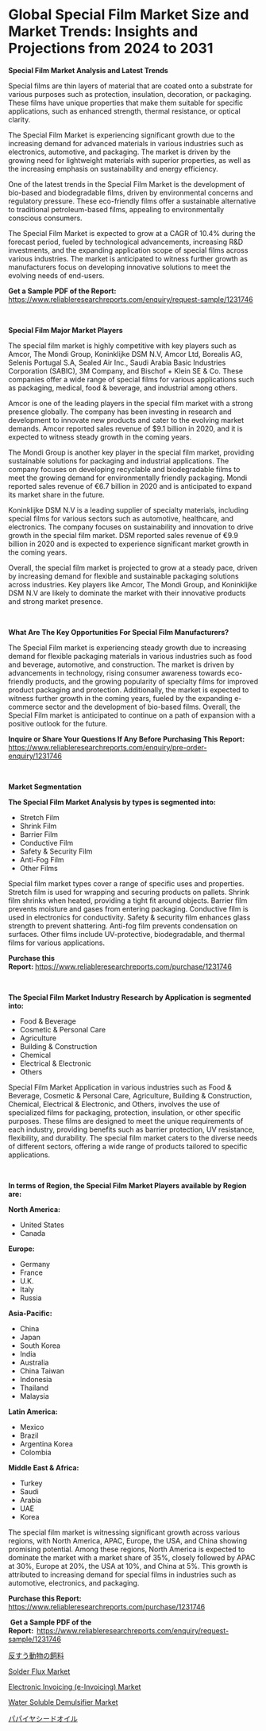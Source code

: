 <p><h1>Global Special Film Market Size and Market Trends: Insights and Projections from 2024 to 2031</h1></p><p><strong>Special Film Market Analysis and Latest Trends</strong></p>
<p><p>Special films are thin layers of material that are coated onto a substrate for various purposes such as protection, insulation, decoration, or packaging. These films have unique properties that make them suitable for specific applications, such as enhanced strength, thermal resistance, or optical clarity.</p><p>The Special Film Market is experiencing significant growth due to the increasing demand for advanced materials in various industries such as electronics, automotive, and packaging. The market is driven by the growing need for lightweight materials with superior properties, as well as the increasing emphasis on sustainability and energy efficiency.</p><p>One of the latest trends in the Special Film Market is the development of bio-based and biodegradable films, driven by environmental concerns and regulatory pressure. These eco-friendly films offer a sustainable alternative to traditional petroleum-based films, appealing to environmentally conscious consumers.</p><p>The Special Film Market is expected to grow at a CAGR of 10.4% during the forecast period, fueled by technological advancements, increasing R&D investments, and the expanding application scope of special films across various industries. The market is anticipated to witness further growth as manufacturers focus on developing innovative solutions to meet the evolving needs of end-users.</p></p>
<p><strong>Get a Sample PDF of the Report:&nbsp;</strong> <a href="https://www.reliableresearchreports.com/enquiry/request-sample/1231746">https://www.reliableresearchreports.com/enquiry/request-sample/1231746</a></p>
<p>&nbsp;</p>
<p><strong>Special Film Major Market Players</strong></p>
<p><p>The special film market is highly competitive with key players such as Amcor, The Mondi Group, Koninklijke DSM N.V, Amcor Ltd, Borealis AG, Selenis Portugal S.A, Sealed Air Inc., Saudi Arabia Basic Industries Corporation (SABIC), 3M Company, and Bischof + Klein SE & Co. These companies offer a wide range of special films for various applications such as packaging, medical, food & beverage, and industrial among others.</p><p>Amcor is one of the leading players in the special film market with a strong presence globally. The company has been investing in research and development to innovate new products and cater to the evolving market demands. Amcor reported sales revenue of $9.1 billion in 2020, and it is expected to witness steady growth in the coming years.</p><p>The Mondi Group is another key player in the special film market, providing sustainable solutions for packaging and industrial applications. The company focuses on developing recyclable and biodegradable films to meet the growing demand for environmentally friendly packaging. Mondi reported sales revenue of €6.7 billion in 2020 and is anticipated to expand its market share in the future.</p><p>Koninklijke DSM N.V is a leading supplier of specialty materials, including special films for various sectors such as automotive, healthcare, and electronics. The company focuses on sustainability and innovation to drive growth in the special film market. DSM reported sales revenue of €9.9 billion in 2020 and is expected to experience significant market growth in the coming years.</p><p>Overall, the special film market is projected to grow at a steady pace, driven by increasing demand for flexible and sustainable packaging solutions across industries. Key players like Amcor, The Mondi Group, and Koninklijke DSM N.V are likely to dominate the market with their innovative products and strong market presence.</p></p>
<p>&nbsp;</p>
<p><strong>What Are The Key Opportunities For Special Film Manufacturers?</strong></p>
<p><p>The Special Film market is experiencing steady growth due to increasing demand for flexible packaging materials in various industries such as food and beverage, automotive, and construction. The market is driven by advancements in technology, rising consumer awareness towards eco-friendly products, and the growing popularity of specialty films for improved product packaging and protection. Additionally, the market is expected to witness further growth in the coming years, fueled by the expanding e-commerce sector and the development of bio-based films. Overall, the Special Film market is anticipated to continue on a path of expansion with a positive outlook for the future.</p></p>
<p><strong>Inquire or Share Your Questions If Any Before Purchasing This Report:</strong> <a href="https://www.reliableresearchreports.com/enquiry/pre-order-enquiry/1231746">https://www.reliableresearchreports.com/enquiry/pre-order-enquiry/1231746</a></p>
<p>&nbsp;</p>
<p><strong>Market Segmentation</strong></p>
<p><strong>The Special Film Market Analysis by types is segmented into:</strong></p>
<p><ul><li>Stretch Film</li><li>Shrink Film</li><li>Barrier Film</li><li>Conductive Film</li><li>Safety & Security Film</li><li>Anti-Fog Film</li><li>Other Films</li></ul></p>
<p><p>Special film market types cover a range of specific uses and properties. Stretch film is used for wrapping and securing products on pallets. Shrink film shrinks when heated, providing a tight fit around objects. Barrier film prevents moisture and gases from entering packaging. Conductive film is used in electronics for conductivity. Safety & security film enhances glass strength to prevent shattering. Anti-fog film prevents condensation on surfaces. Other films include UV-protective, biodegradable, and thermal films for various applications.</p></p>
<p><strong>Purchase this Report:&nbsp;</strong><a href="https://www.reliableresearchreports.com/purchase/1231746">https://www.reliableresearchreports.com/purchase/1231746</a></p>
<p>&nbsp;</p>
<p><strong>The Special Film Market Industry Research by Application is segmented into:</strong></p>
<p><ul><li>Food & Beverage</li><li>Cosmetic & Personal Care</li><li>Agriculture</li><li>Building & Construction</li><li>Chemical</li><li>Electrical & Electronic</li><li>Others</li></ul></p>
<p><p>Special Film Market Application in various industries such as Food & Beverage, Cosmetic & Personal Care, Agriculture, Building & Construction, Chemical, Electrical & Electronic, and Others, involves the use of specialized films for packaging, protection, insulation, or other specific purposes. These films are designed to meet the unique requirements of each industry, providing benefits such as barrier protection, UV resistance, flexibility, and durability. The special film market caters to the diverse needs of different sectors, offering a wide range of products tailored to specific applications.</p></p>
<p>&nbsp;</p>
<p><strong>In terms of Region, the Special Film Market Players available by Region are:</strong></p>
<p>
    <p> <strong> North America: </strong>
        <ul>
            <li>United States</li>
            <li>Canada</li>
        </ul>
        </p> 
    <p> <strong> Europe: </strong>
        <ul>
            <li>Germany</li>
            <li>France</li>
            <li>U.K.</li>
            <li>Italy</li>
            <li>Russia</li>
        </ul>
        </p> 
    <p> <strong> Asia-Pacific: </strong>
        <ul>
            <li>China</li>
            <li>Japan</li>
            <li>South Korea</li>
            <li>India</li>
            <li>Australia</li>
            <li>China Taiwan</li>
            <li>Indonesia</li>
            <li>Thailand</li>
            <li>Malaysia</li>
        </ul>
        </p> 
    <p> <strong> Latin America: </strong>
        <ul>
            <li>Mexico</li>
            <li>Brazil</li>
            <li>Argentina Korea</li>
            <li>Colombia</li>
        </ul>
        </p> 
    <p> <strong> Middle East & Africa: </strong>
        <ul>
            <li>Turkey</li>
            <li>Saudi</li>
            <li>Arabia</li>
            <li>UAE</li>
            <li>Korea</li>
        </ul>
    </p>
    </p>
<p><p>The special film market is witnessing significant growth across various regions, with North America, APAC, Europe, the USA, and China showing promising potential. Among these regions, North America is expected to dominate the market with a market share of 35%, closely followed by APAC at 30%, Europe at 20%, the USA at 10%, and China at 5%. This growth is attributed to increasing demand for special films in industries such as automotive, electronics, and packaging.</p></p>
<p><strong>Purchase this Report: </strong><a href="https://www.reliableresearchreports.com/purchase/1231746">https://www.reliableresearchreports.com/purchase/1231746</a></p>
<p>&nbsp;<strong>Get a Sample PDF of the Report:&nbsp;&nbsp;</strong><a href="https://www.reliableresearchreports.com/enquiry/request-sample/1231746">https://www.reliableresearchreports.com/enquiry/request-sample/1231746</a></p>
<p><strong></strong></p>
<p><p><a href="https://github.com/dzy793153605/Market-Research-Report-List-1/blob/main/3312113191198.md">反すう動物の飼料</a></p><p><a href="https://github.com/jj19131/Market-Research-Report-List-1/blob/main/solder-flux-market.md">Solder Flux Market</a></p><p><a href="https://issuu.com/reportprime-2/docs/electronic-invoicing-e-invoicing-market-size-2030.">Electronic Invoicing (e-Invoicing) Market</a></p><p><a href="https://github.com/jodemen/Market-Research-Report-List-1/blob/main/water-soluble-demulsifier-market.md">Water Soluble Demulsifier Market</a></p><p><a href="https://github.com/oafhukehf4709715/Market-Research-Report-List-1/blob/main/9517402191197.md">パパイヤシードオイル</a></p></p>